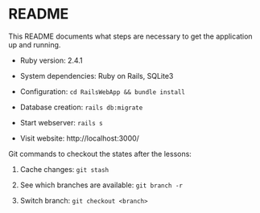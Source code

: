 # README

This README documents what steps are necessary to get the
application up and running.

* Ruby version: 2.4.1

* System dependencies: Ruby on Rails, SQLite3

* Configuration: `cd RailsWebApp && bundle install`

* Database creation: `rails db:migrate`

* Start webserver: `rails s`

* Visit website: http://localhost:3000/

Git commands to checkout the states after the lessons:

1. Cache changes: `git stash`

2. See which branches are available:
`git branch -r`

3. Switch branch: `git checkout <branch>`
